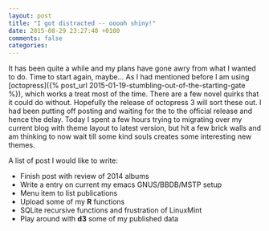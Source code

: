 ```yaml
---
layout: post
title: "I got distracted -- ooooh shiny!"
date: 2015-08-29 23:27:48 +0100
comments: false
categories:
---
```



It has been quite a while and my plans have gone awry from what I
wanted to do. Time to start again, maybe... As I had mentioned before
I am using [octopress]({% post_url 2015-01-19-stumbling-out-of-the-starting-gate %}), which works a treat
most of the time. There are a few novel quirks that it could do
without. Hopefully the release of octopress 3 will sort these out. I
had been putting off posting and waiting for the to the official
release and hence the delay. Today I spent a few hours trying to
migrating over my current blog with theme layout to latest version,
but hit a few brick walls and am thinking to now wait till some kind
souls creates some interesting new themes.


A list of post I would like to write:

+ Finish post with review of 2014 albums
+ Write a entry on current my emacs GNUS/BBDB/MSTP setup
+ Menu item to list publications
+ Upload some of my **R** functions
+ SQLite recursive functions and frustration of LinuxMint
+ Play around with **d3** some of my published data
